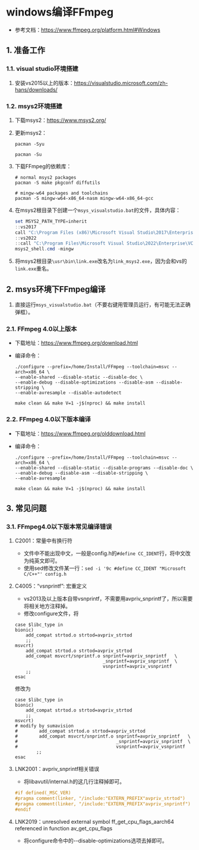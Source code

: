 # windows编译FFmpeg

+ 参考文档：<https://www.ffmpeg.org/platform.html#Windows>

## 1. 准备工作

### 1.1. visual studio环境搭建

1. 安装vs2015以上的版本：<https://visualstudio.microsoft.com/zh-hans/downloads/>

### 1.2. msys2环境搭建

1. 下载msys2：<https://www.msys2.org/>
1. 更新msys2：

    ```shell
    pacman -Syu
    ```

    ```shell
    pacman -Su
    ```

1. 下载FFmpeg的依赖库：

    ```shell
    # normal msys2 packages
    pacman -S make pkgconf diffutils
    ```

    ```shell
    # mingw-w64 packages and toolchains
    pacman -S mingw-w64-x86_64-nasm mingw-w64-x86_64-gcc
    ```

1. 在msys2根目录下创建一个`msys_visualstudio.bat`的文件，具体内容：

    ```powershell
    set MSYS2_PATH_TYPE=inherit
    ::vs2017
    call "C:\Program Files (x86)\Microsoft Visual Studio\2017\Enterprise\VC\Auxiliary\Build\vcvars64.bat"
    ::vs2022
    ::call "C:\Program Files\Microsoft Visual Studio\2022\Enterprise\VC\Auxiliary\Build\vcvars64.bat"
    msys2_shell.cmd -mingw
    ```

1. 将msys2根目录`\usr\bin\link.exe`改名为`link_msys2.exe`，因为会和vs的`link.exe`重名。

## 2. msys环境下FFmpeg编译

1. 直接运行`msys_visualstudio.bat`（不要右键用管理员运行，有可能无法正确弹框）。

### 2.1. FFmpeg 4.0以上版本

+ 下载地址：<https://www.ffmpeg.org/download.html>
+ 编译命令：

    ```shell
    ./configure --prefix=/home/Install/FFmpeg --toolchain=msvc --arch=x86_64 \
    --enable-shared --disable-static --disable-doc \
    --enable-debug --disable-optimizations --disable-asm --disable-stripping \
    --enable-avresample --disable-autodetect

    make clean && make V=1 -j$(nproc) && make install
    ```

### 2.2. FFmpeg 4.0以下版本编译

+ 下载地址：<https://www.ffmpeg.org/olddownload.html>

+ 编译命令：

    ```shell
    ./configure --prefix=/home/Install/FFmpeg --toolchain=msvc --arch=x86_64 \
    --enable-shared --disable-static --disable-programs --disable-doc \
    --enable-debug --disable-asm --disable-stripping \
    --enable-avresample

    make clean && make V=1 -j$(nproc) && make install
    ```

## 3. 常见问题

### 3.1. FFmpeg4.0以下版本常见编译错误

1. C2001：常量中有换行符
    + 文件中不能出现中文，一般是config.h的`#define CC_IDENT`行，将中文改为纯英文即可。
    + 使用sed修改文件某一行：`sed -i '9c #define CC_IDENT "Microsoft C/C++"' config.h`

1. C4005：“vsnprintf”: 宏重定义
    + vs2013及以上版本自带vsnprintf，不需要用avpriv_snprintf了，所以需要将相关地方注释掉。
    + 修改configure文件，将

    ```shell
    case $libc_type in
    bionic)
        add_compat strtod.o strtod=avpriv_strtod
        ;;
    msvcrt)
        add_compat strtod.o strtod=avpriv_strtod
        add_compat msvcrt/snprintf.o snprintf=avpriv_snprintf   \
                                     _snprintf=avpriv_snprintf  \
                                     vsnprintf=avpriv_vsnprintf
        ;;
    esac
    ```

    修改为

    ```shell
    case $libc_type in
    bionic)
        add_compat strtod.o strtod=avpriv_strtod
        ;;
    msvcrt)
    # modify by sumavision
    #        add_compat strtod.o strtod=avpriv_strtod
    #        add_compat msvcrt/snprintf.o snprintf=avpriv_snprintf   \
    #                                     _snprintf=avpriv_snprintf  \
    #                                     vsnprintf=avpriv_vsnprintf
            ;;
    esac
    ```

1. LNK2001：avpriv_snprintf相关错误
    + 将libavutil/internal.h的这几行注释掉即可。

    ```c
    #if defined(_MSC_VER)
    #pragma comment(linker, "/include:"EXTERN_PREFIX"avpriv_strtod")
    #pragma comment(linker, "/include:"EXTERN_PREFIX"avpriv_snprintf")
    #endif
    ```

1. LNK2019：unresolved external symbol ff_get_cpu_flags_aarch64 referenced in function av_get_cpu_flags
    + 将configure命令中的--disable-optimizations选项去掉即可。
